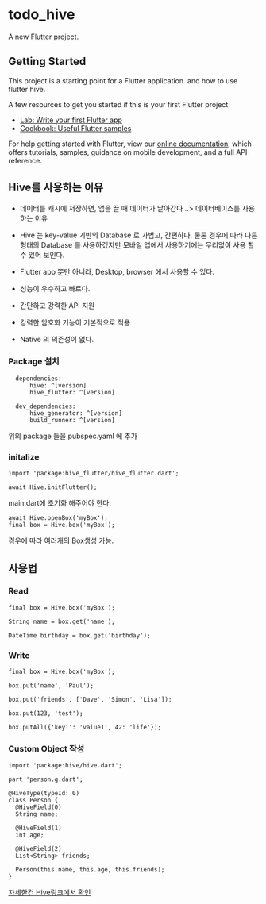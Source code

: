 # todo_hive

A new Flutter project.

## Getting Started

This project is a starting point for a Flutter application.
and how to use flutter hive. 

A few resources to get you started if this is your first Flutter project:

- [Lab: Write your first Flutter app](https://flutter.dev/docs/get-started/codelab)
- [Cookbook: Useful Flutter samples](https://flutter.dev/docs/cookbook)

For help getting started with Flutter, view our
[online documentation](https://flutter.dev/docs), which offers tutorials,
samples, guidance on mobile development, and a full API reference.




## Hive를 사용하는 이유

  - 데이터를 캐시에 저장하면, 앱을 끌 때 데이터가 날아간다 ..> 데이터베이스를 사용하는 이유

  - Hive 는 key-value 기반의 Database 로 가볍고, 간편하다. 물론 경우에 따라 다른 형태의 Database 를 사용하겠지만 모바일 앱에서 사용하기에는 무리없이 사용 할 수 있어 보인다.

  - Flutter app 뿐만 아니라, Desktop, browser 에서 사용할 수 있다.

  - 성능이 우수하고 빠르다.
  - 간단하고 강력한 API 지원
  - 강력한 암호화 기능이 기본적으로 적용  
  - Native 의 의존성이 없다.



### Package 설치

      dependencies:
          hive: ^[version]
          hive_flutter: ^[version]

      dev_dependencies:
          hive_generator: ^[version]
          build_runner: ^[version]

  위의 package 들을 pubspec.yaml 에 추가


### initalize

    import 'package:hive_flutter/hive_flutter.dart';

    await Hive.initFlutter();

  main.dart에 초기화 해주어야 한다.


    await Hive.openBox('myBox');
    final box = Hive.box('myBox');

  경우에 따라 여러개의 Box생성 가능.





## 사용법

### Read


    final box = Hive.box('myBox');

    String name = box.get('name');

    DateTime birthday = box.get('birthday');



### Write


    final box = Hive.box('myBox');

    box.put('name', 'Paul');

    box.put('friends', ['Dave', 'Simon', 'Lisa']);

    box.put(123, 'test');

    box.putAll({'key1': 'value1', 42: 'life'});



### Custom Object 작성

    import 'package:hive/hive.dart';

    part 'person.g.dart';

    @HiveType(typeId: 0)
    class Person {
      @HiveField(0)
      String name;

      @HiveField(1)
      int age;

      @HiveField(2)
      List<String> friends;
  
      Person(this.name, this.age, this.friends);
    }





[자세한건 Hive링크에서 확인](https://pub.dev/packages/hive)
